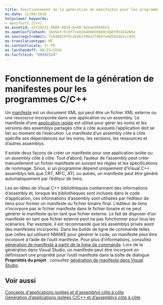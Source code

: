 ```yaml
---
title: Fonctionnement de la génération de manifestes pour les programmes C/C++
ms.date: 11/04/2016
helpviewer_keywords:
- manifests [C++]
ms.assetid: a1f24221-5b09-4824-be48-92eae5644b53
ms.openlocfilehash: 16d5efc5c5f7ce81b4b60269b0c666fd5d24266e
ms.sourcegitcommit: fcb48824f9ca24b1f8bd37d647a4d592de1cc925
ms.translationtype: MT
ms.contentlocale: fr-FR
ms.lasthandoff: 08/15/2019
ms.locfileid: "69492524"
---
```

# <a name="understanding-manifest-generation-for-cc-programs"></a>Fonctionnement de la génération de manifestes pour les programmes C/C++

Un [manifeste](/windows/win32/sbscs/manifests) est un document XML qui peut être un fichier XML externe ou une ressource incorporée dans une application ou un assembly. Le manifeste d’une [application isolée](/windows/win32/SbsCs/isolated-applications) est utilisé pour gérer les noms et les versions des assemblys partagés côte à côte auxquels l’application doit se lier au moment de l’exécution. Le manifeste d’un assembly côte à côte spécifie ses dépendances sur les noms, les versions, les ressources et d’autres assemblys.

Il existe deux façons de créer un manifeste pour une application isolée ou un assembly côte à côte. Tout d’abord, l’auteur de l’assembly peut créer manuellement un fichier manifeste en suivant les règles et les spécifications de nommage. Sinon, si un programme dépend uniquement d’Visual C++ assemblys tels que CRT, MFC, ATL ou autres, un manifeste peut être généré automatiquement par l’éditeur de liens.

Les en-têtes de Visual C++ bibliothèques contiennent des informations d’assembly et, lorsque les bibliothèques sont incluses dans le code d’application, ces informations d’assembly sont utilisées par l’éditeur de liens pour former un manifeste au fichier binaire final. L’éditeur de liens n’incorpore pas le fichier manifeste dans le fichier binaire et ne peut générer le manifeste qu’en tant que fichier externe. Le fait de disposer d’un manifeste en tant que fichier externe peut ne pas fonctionner pour tous les scénarios. Par exemple, il est recommandé que les assemblys privés aient des manifestes incorporés. Dans les builds de ligne de commande telles que celles qui utilisent NMAKE pour générer le code, un manifeste peut être incorporé à l’aide de l’outil manifeste. Pour plus d’informations, consultez [génération de manifeste à partir de la ligne de commande](manifest-generation-at-the-command-line.md). Lors de la génération dans Visual Studio, un manifeste peut être incorporé en définissant une propriété pour l’outil manifeste dans la boîte de dialogue **Propriétés du projet** . consultez [génération de manifeste dans Visual Studio](manifest-generation-in-visual-studio.md).

## <a name="see-also"></a>Voir aussi

[Concepts d'applications isolées et d'assemblys côte à côte](concepts-of-isolated-applications-and-side-by-side-assemblies.md)<br/>
[Génération d’applications isolées C/C++ et d’assemblys côte à côte](building-c-cpp-isolated-applications-and-side-by-side-assemblies.md)
